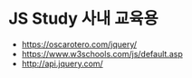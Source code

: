 # JS Study 사내 교육용
* https://oscarotero.com/jquery/
* https://www.w3schools.com/js/default.asp
* http://api.jquery.com/